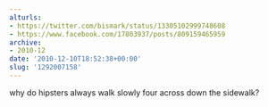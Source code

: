 ```yaml
---
alturls:
- https://twitter.com/bismark/status/13305102999748608
- https://www.facebook.com/17803937/posts/809159465959
archive:
- 2010-12
date: '2010-12-10T18:52:38+00:00'
slug: '1292007158'
---
```


why do hipsters always walk slowly four across down the sidewalk?


